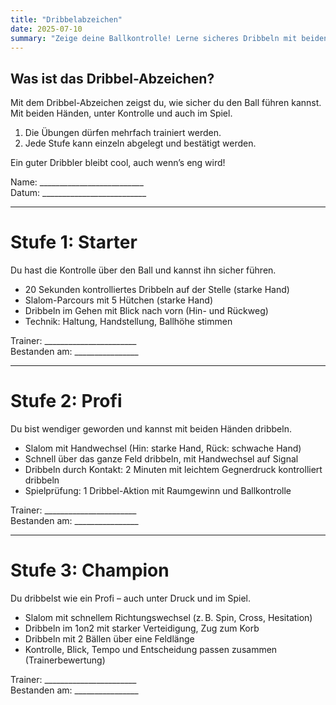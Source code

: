 ```yaml
---
title: "Dribbelabzeichen"
date: 2025-07-10
summary: "Zeige deine Ballkontrolle! Lerne sicheres Dribbeln mit beiden Händen und unter Druck."
---
```


## Was ist das Dribbel-Abzeichen?

Mit dem Dribbel-Abzeichen zeigst du, wie sicher du den Ball führen kannst. Mit beiden Händen, unter Kontrolle und auch im Spiel.

1. Die Übungen dürfen mehrfach trainiert werden.
1. Jede Stufe kann einzeln abgelegt und bestätigt werden.

Ein guter Dribbler bleibt cool, auch wenn’s eng wird!

Name: __________________________  
Datum: __________________________

---

# Stufe 1: Starter
Du hast die Kontrolle über den Ball und kannst ihn sicher führen.

* 20 Sekunden kontrolliertes Dribbeln auf der Stelle (starke Hand)
* Slalom-Parcours mit 5 Hütchen (starke Hand)
* Dribbeln im Gehen mit Blick nach vorn (Hin- und Rückweg)
* Technik: Haltung, Handstellung, Ballhöhe stimmen

Trainer: _______________________  
Bestanden am: ________________

---

# Stufe 2: Profi
Du bist wendiger geworden und kannst mit beiden Händen dribbeln.

* Slalom mit Handwechsel (Hin: starke Hand, Rück: schwache Hand)
* Schnell über das ganze Feld dribbeln, mit Handwechsel auf Signal
* Dribbeln durch Kontakt: 2 Minuten mit leichtem Gegnerdruck kontrolliert dribbeln
* Spielprüfung: 1 Dribbel-Aktion mit Raumgewinn und Ballkontrolle

Trainer: _______________________  
Bestanden am: ________________

---

# Stufe 3: Champion
Du dribbelst wie ein Profi – auch unter Druck und im Spiel.

* Slalom mit schnellem Richtungswechsel (z. B. Spin, Cross, Hesitation)
* Dribbeln im 1on2 mit starker Verteidigung, Zug zum Korb
* Dribbeln mit 2 Bällen über eine Feldlänge
* Kontrolle, Blick, Tempo und Entscheidung passen zusammen (Trainerbewertung)

Trainer: _______________________  
Bestanden am: ________________
